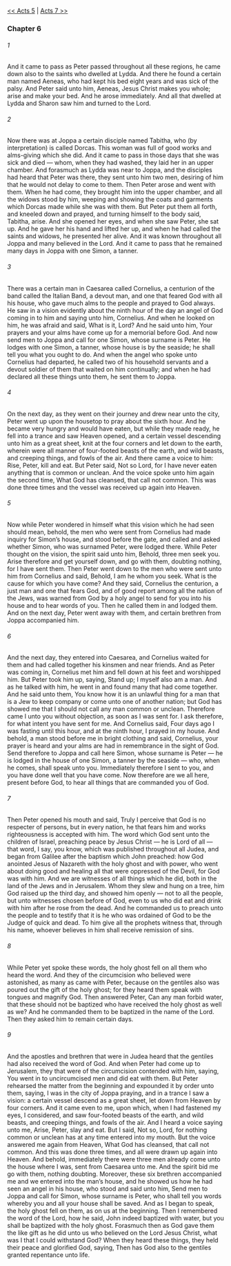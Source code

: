 [<< Acts 5](Acts%205)  |  [Acts 7 >>](Acts%207)

### Chapter 6
###### 1
And it came to pass as Peter passed throughout all these regions, he came down also to the saints who dwelled at Lydda. And there he found a certain man named Aeneas, who had kept his bed eight years and was sick of the palsy. And Peter said unto him, Aeneas, Jesus Christ makes you whole; arise and make your bed. And he arose immediately. And all that dwelled at Lydda and Sharon saw him and turned to the Lord.

###### 2
Now there was at Joppa a certain disciple named Tabitha, who (by interpretation) is called Dorcas. This woman was full of good works and alms-giving which she did. And it came to pass in those days that she was sick and died — whom, when they had washed, they laid her in an upper chamber. And forasmuch as Lydda was near to Joppa, and the disciples had heard that Peter was there, they sent unto him two men, desiring of him that he would not delay to come to them. Then Peter arose and went with them. When he had come, they brought him into the upper chamber, and all the widows stood by him, weeping and showing the coats and garments which Dorcas made while she was with them. But Peter put them all forth, and kneeled down and prayed, and turning himself to the body said, Tabitha, arise. And she opened her eyes, and when she saw Peter, she sat up. And he gave her his hand and lifted her up, and when he had called the saints and widows, he presented her alive. And it was known throughout all Joppa and many believed in the Lord. And it came to pass that he remained many days in Joppa with one Simon, a tanner.

###### 3
There was a certain man in Caesarea called Cornelius, a centurion of the band called the Italian Band, a devout man, and one that feared God with all his house, who gave much alms to the people and prayed to God always. He saw in a vision evidently about the ninth hour of the day an angel of God coming in to him and saying unto him, Cornelius. And when he looked on him, he was afraid and said, What is it, Lord? And he said unto him, Your prayers and your alms have come up for a memorial before God. And now send men to Joppa and call for one Simon, whose surname is Peter. He lodges with one Simon, a tanner, whose house is by the seaside; he shall tell you what you ought to do. And when the angel who spoke unto Cornelius had departed, he called two of his household servants and a devout soldier of them that waited on him continually; and when he had declared all these things unto them, he sent them to Joppa.

###### 4
On the next day, as they went on their journey and drew near unto the city, Peter went up upon the housetop to pray about the sixth hour. And he became very hungry and would have eaten, but while they made ready, he fell into a trance and saw Heaven opened, and a certain vessel descending unto him as a great sheet, knit at the four corners and let down to the earth, wherein were all manner of four-footed beasts of the earth, and wild beasts, and creeping things, and fowls of the air. And there came a voice to him: Rise, Peter, kill and eat. But Peter said, Not so Lord, for I have never eaten anything that is common or unclean. And the voice spoke unto him again the second time, What God has cleansed, that call not common. This was done three times and the vessel was received up again into Heaven.

###### 5
Now while Peter wondered in himself what this vision which he had seen should mean, behold, the men who were sent from Cornelius had made inquiry for Simon’s house, and stood before the gate, and called and asked whether Simon, who was surnamed Peter, were lodged there. While Peter thought on the vision, the spirit said unto him, Behold, three men seek you. Arise therefore and get yourself down, and go with them, doubting nothing, for I have sent them. Then Peter went down to the men who were sent unto him from Cornelius and said, Behold, I am he whom you seek. What is the cause for which you have come? And they said, Cornelius the centurion, a just man and one that fears God, and of good report among all the nation of the Jews, was warned from God by a holy angel to send for you into his house and to hear words of you. Then he called them in and lodged them. And on the next day, Peter went away with them, and certain brethren from Joppa accompanied him.

###### 6
And the next day, they entered into Caesarea, and Cornelius waited for them and had called together his kinsmen and near friends. And as Peter was coming in, Cornelius met him and fell down at his feet and worshipped him. But Peter took him up, saying, Stand up; I myself also am a man. And as he talked with him, he went in and found many that had come together. And he said unto them, You know how it is an unlawful thing for a man that is a Jew to keep company or come unto one of another nation; but God has showed me that I should not call any man common or unclean. Therefore came I unto you without objection, as soon as I was sent for. I ask therefore, for what intent you have sent for me. And Cornelius said, Four days ago I was fasting until this hour, and at the ninth hour, I prayed in my house. And behold, a man stood before me in bright clothing and said, Cornelius, your prayer is heard and your alms are had in remembrance in the sight of God. Send therefore to Joppa and call here Simon, whose surname is Peter — he is lodged in the house of one Simon, a tanner by the seaside — who, when he comes, shall speak unto you. Immediately therefore I sent to you, and you have done well that you have come. Now therefore are we all here, present before God, to hear all things that are commanded you of God.

###### 7
Then Peter opened his mouth and said, Truly I perceive that God is no respecter of persons, but in every nation, he that fears him and works righteousness is accepted with him. The word which God sent unto the children of Israel, preaching peace by Jesus Christ — he is Lord of all — that word, I say, you know, which was published throughout all Judea, and began from Galilee after the baptism which John preached: how God anointed Jesus of Nazareth with the holy ghost and with power, who went about doing good and healing all that were oppressed of the Devil, for God was with him. And we are witnesses of all things which he did, both in the land of the Jews and in Jerusalem. Whom they slew and hung on a tree, him God raised up the third day, and showed him openly — not to all the people, but unto witnesses chosen before of God, even to us who did eat and drink with him after he rose from the dead. And he commanded us to preach unto the people and to testify that it is he who was ordained of God to be the Judge of quick and dead. To him give all the prophets witness that, through his name, whoever believes in him shall receive remission of sins.

###### 8
While Peter yet spoke these words, the holy ghost fell on all them who heard the word. And they of the circumcision who believed were astonished, as many as came with Peter, because on the gentiles also was poured out the gift of the holy ghost; for they heard them speak with tongues and magnify God. Then answered Peter, Can any man forbid water, that these should not be baptized who have received the holy ghost as well as we? And he commanded them to be baptized in the name of the Lord. Then they asked him to remain certain days.

###### 9
And the apostles and brethren that were in Judea heard that the gentiles had also received the word of God. And when Peter had come up to Jerusalem, they that were of the circumcision contended with him, saying, You went in to uncircumcised men and did eat with them. But Peter rehearsed the matter from the beginning and expounded it by order unto them, saying, I was in the city of Joppa praying, and in a trance I saw a vision: a certain vessel descend as a great sheet, let down from Heaven by four corners. And it came even to me, upon which, when I had fastened my eyes, I considered, and saw four-footed beasts of the earth, and wild beasts, and creeping things, and fowls of the air. And I heard a voice saying unto me, Arise, Peter, slay and eat. But I said, Not so, Lord, for nothing common or unclean has at any time entered into my mouth. But the voice answered me again from Heaven, What God has cleansed, that call not common. And this was done three times, and all were drawn up again into Heaven. And behold, immediately there were three men already come unto the house where I was, sent from Caesarea unto me. And the spirit bid me go with them, nothing doubting. Moreover, these six brethren accompanied me and we entered into the man’s house, and he showed us how he had seen an angel in his house, who stood and said unto him, Send men to Joppa and call for Simon, whose surname is Peter, who shall tell you words whereby you and all your house shall be saved. And as I began to speak, the holy ghost fell on them, as on us at the beginning. Then I remembered the word of the Lord, how he said, John indeed baptized with water, but you shall be baptized with the holy ghost. Forasmuch then as God gave them the like gift as he did unto us who believed on the Lord Jesus Christ, what was I that I could withstand God? When they heard these things, they held their peace and glorified God, saying, Then has God also to the gentiles granted repentance unto life.